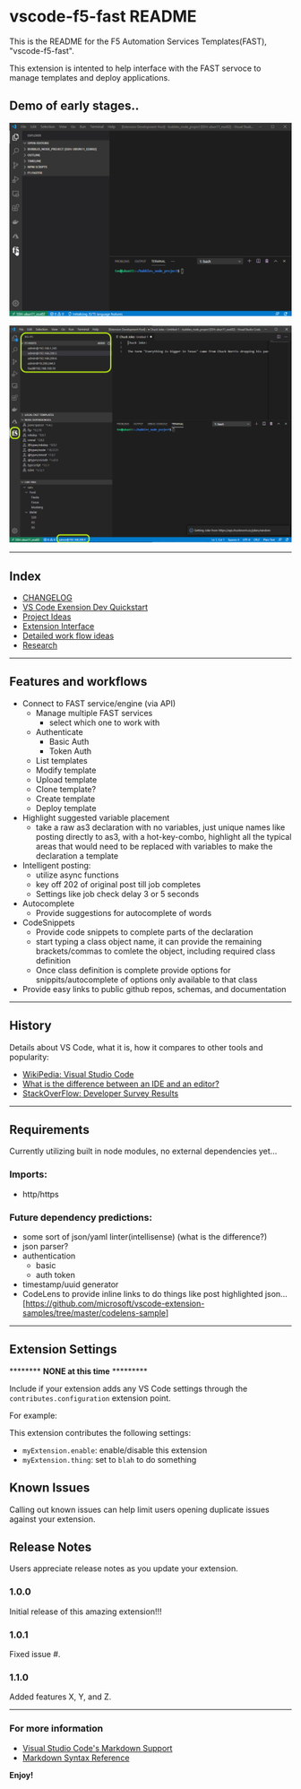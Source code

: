 # vscode-f5-fast README

This is the README for the F5 Automation Services Templates(FAST), "vscode-f5-fast". 

This extension is intented to help interface with the FAST servoce to manage templates and deploy applications.

## Demo of early stages..
![demo1](./README_docs/f5-demo-1_4.27.2020.gif)

![demo2](./README_docs/vscode-fast_demo_01.png)

---

## Index

* [CHANGELOG](CHANGELOG.md)
* [VS Code Exension Dev Quickstart](./README_docs/vsc-extension-quickstart.md)
* [Project Ideas](./README_docs/project_details.md)
* [Extension Interface](./README_docs/extensionInterface.md)
* [Detailed work flow ideas](./README_docs/workflows.md)
* [Research](./README_docs/research.md)

---

## Features and workflows

* Connect to FAST service/engine (via API)
  * Manage multiple FAST services
    * select which one to work with
  * Authenticate
    * Basic Auth
    * Token Auth
  * List templates
  * Modify template
  * Upload template
  * Clone template?
  * Create template
  * Deploy template
* Highlight suggested variable placement
  * take a raw as3 declaration with no variables, just unique names like posting directly to as3, with a hot-key-combo, highlight all the typical areas that would need to be replaced with variables to make the declaration a template
* Intelligent posting:
  * utilize async functions
  * key off 202 of original post till job completes
  * Settings like job check delay 3 or 5 seconds
* Autocomplete
  * Provide suggestions for autocomplete of words
* CodeSnippets
  * Provide code snippets to complete parts of the declaration
  * start typing a class object name, it can provide the remaining brackets/commas to comlete the object, including required class definition
  * Once class definition is complete provide options for snippits/autocomplete of options only available to that class
* Provide easy links to public github repos, schemas, and documentation

---

## History

Details about VS Code, what it is, how it compares to other tools and popularity:

* [WikiPedia: Visual Studio Code](https://en.wikipedia.org/wiki/Visual_Studio_Code)
* [What is the difference between an IDE and an editor?](https://discuss.atom.io/t/what-is-the-difference-between-an-ide-and-an-editor/32629)
* [StackOverFlow: Developer Survey Results](https://insights.stackoverflow.com/survey/2019#development-environments-and-tools)

---

## Requirements

Currently utilizing built in node modules, no external dependencies yet...

### Imports:

* http/https

### Future dependency predictions:
* some sort of json/yaml linter(intellisense) (what is the difference?)
* json parser?
* authentication
  * basic
  * auth token
* timestamp/uuid generator
* CodeLens to provide inline links to do things like post highlighted json...[https://github.com/microsoft/vscode-extension-samples/tree/master/codelens-sample]

---

## Extension Settings

******** **NONE at this time** *********

Include if your extension adds any VS Code settings through the `contributes.configuration` extension point.

For example:

This extension contributes the following settings:

* `myExtension.enable`: enable/disable this extension
* `myExtension.thing`: set to `blah` to do something

## Known Issues

Calling out known issues can help limit users opening duplicate issues against your extension.

## Release Notes

Users appreciate release notes as you update your extension.

### 1.0.0

Initial release of this amazing extension!!!

### 1.0.1

Fixed issue #.

### 1.1.0

Added features X, Y, and Z.

---

### For more information

* [Visual Studio Code's Markdown Support](http://code.visualstudio.com/docs/languages/markdown)
* [Markdown Syntax Reference](https://help.github.com/articles/markdown-basics/)

**Enjoy!**


